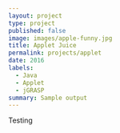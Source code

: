 ```yaml
---
layout: project
type: project
published: false
image: images/apple-funny.jpg
title: Applet Juice
permalink: projects/applet
date: 2016
labels:
  - Java
  - Applet
  - jGRASP
summary: Sample output
---
```


Testing
